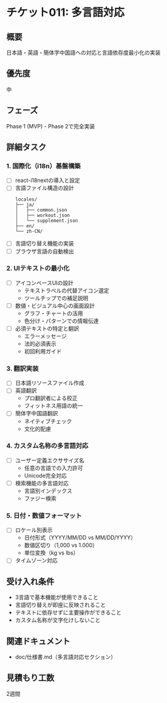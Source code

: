 # チケット011: 多言語対応

## 概要
日本語・英語・簡体字中国語への対応と言語依存度最小化の実装

## 優先度
中

## フェーズ
Phase 1 (MVP) - Phase 2で完全実装

## 詳細タスク

### 1. 国際化（i18n）基盤構築
- [ ] react-i18nextの導入と設定
- [ ] 言語ファイル構造の設計
  ```
  locales/
  ├── ja/
  │   ├── common.json
  │   ├── workout.json
  │   └── supplement.json
  ├── en/
  └── zh-CN/
  ```
- [ ] 言語切り替え機能の実装
- [ ] ブラウザ言語の自動検出

### 2. UIテキストの最小化
- [ ] アイコンベースUIの設計
  - テキストラベルの代替アイコン選定
  - ツールチップでの補足説明
- [ ] 数値・ビジュアル中心の画面設計
  - グラフ・チャートの活用
  - 色分け・パターンでの情報伝達
- [ ] 必須テキストの特定と翻訳
  - エラーメッセージ
  - 法的必須表示
  - 初回利用ガイド

### 3. 翻訳実装
- [ ] 日本語リソースファイル作成
- [ ] 英語翻訳
  - プロ翻訳者による校正
  - フィットネス用語の統一
- [ ] 簡体字中国語翻訳
  - ネイティブチェック
  - 文化的配慮

### 4. カスタム名称の多言語対応
- [ ] ユーザー定義エクササイズ名
  - 任意の言語での入力許可
  - Unicode完全対応
- [ ] 検索機能の多言語対応
  - 言語別インデックス
  - ファジー検索

### 5. 日付・数値フォーマット
- [ ] ロケール別表示
  - 日付形式（YYYY/MM/DD vs MM/DD/YYYY）
  - 数値区切り（1,000 vs 1.000）
  - 単位変換（kg vs lbs）
- [ ] タイムゾーン対応

## 受け入れ条件
- 3言語で基本機能が使用できること
- 言語切り替えが即座に反映されること
- テキストに依存せずに主要操作ができること
- カスタム名称が文字化けしないこと

## 関連ドキュメント
- doc/仕様書.md（多言語対応セクション）

## 見積もり工数
2週間